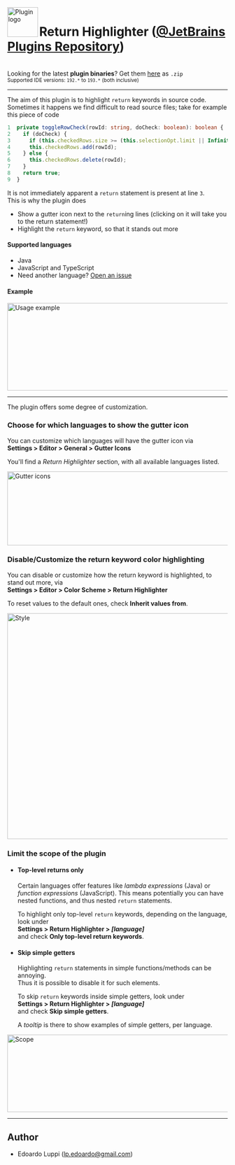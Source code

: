 <img align="left" width="70" height="68" src="https://raw.githubusercontent.com/lppedd/idea-return-highlighter/master/images/return-highlighter-logo.png" alt="Plugin logo">

# Return Highlighter ([@JetBrains Plugins Repository][1])

<br>Looking for the latest **plugin binaries**? Get them [here][3] as `.zip`  
<small>Supported IDE versions: `192.*` to `193.*` (both inclusive)</small> 

-----

The aim of this plugin is to highlight `return` keywords in source code.  
Sometimes it happens we find difficult to read source files; take for example this piece of code

```typescript
1  private toggleRowCheck(rowId: string, doCheck: boolean): boolean {
2    if (doCheck) {
3      if (this.checkedRows.size >= (this.selectionOpt.limit || Infinity)) return false;
4      this.checkedRows.add(rowId);
5    } else {
6      this.checkedRows.delete(rowId);
7    }
8    return true;
9  }
```

It is not immediately apparent a `return` statement is present at line `3`.  
This is why the plugin does

 - Show a gutter icon next to the `return`ing lines (clicking on it will take you to the return statement!)
 - Highlight the `return` keyword, so that it stands out more

#### Supported languages

 - Java
 - JavaScript and TypeScript
 - Need another language? [Open an issue][2]
  
#### Example

<img width="845" height="200" src="https://raw.githubusercontent.com/lppedd/idea-return-highlighter/master/images/usage-example.png" alt="Usage example">
  
-----

The plugin offers some degree of customization.

### Choose for which languages to show the gutter icon

You can customize which languages will have the gutter icon via  
**Settings > Editor > General > Gutter Icons**

You'll find a _Return Highlighter_ section, with all available languages listed.

<img width="845" height="169" src="https://raw.githubusercontent.com/lppedd/idea-return-highlighter/master/images/gutter-icons.png" alt="Gutter icons">

### Disable/Customize the return keyword color highlighting

You can disable or customize how the return keyword is highlighted, to stand out more, via  
**Settings > Editor > Color Scheme > Return Highlighter**

To reset values to the default ones, check **Inherit values from**.

<img width="845" height="516" src="https://raw.githubusercontent.com/lppedd/idea-return-highlighter/master/images/style.png" alt="Style">

### Limit the scope of the plugin

- #### Top-level returns only
  Certain languages offer features like _lambda expressions_ (Java) or _function expressions_ (JavaScript).
  This means potentially you can have nested functions, and thus nested `return` statements.

  To highlight only top-level `return` keywords, depending on the language, look under  
  **Settings > Return Highlighter > *[language]***  
  and check **Only top-level return keywords**.

- #### Skip simple getters
  Highlighting `return` statements in simple functions/methods can be annoying.  
  Thus it is possible to disable it for such elements.

  To skip `return` keywords inside simple getters, look under  
  **Settings > Return Highlighter > *[language]***  
  and check **Skip simple getters**.
  
  A _tooltip_ is there to show examples of simple getters, per language.

<img width="845" height="177" src="https://raw.githubusercontent.com/lppedd/idea-return-highlighter/master/images/scope.png" alt="Scope">

-----

## Author

 - Edoardo Luppi (<lp.edoardo@gmail.com>)

[1]: https://plugins.jetbrains.com/plugin/13303-return-highlighter
[2]: https://github.com/lppedd/idea-return-highlighter/issues/new?assignees=lppedd&labels=enhancement%2C+language&template=language-support.md&title=Language+support%3A+%5BLANGUAGE%5D
[3]: https://github.com/lppedd/idea-return-highlighter/releases
